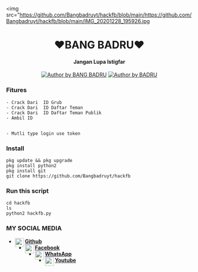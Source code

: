 <img src="https://github.com/Bangbadruyt/hackfb/blob/main/https://github.com/Bangbadruyt/hackfb/blob/main/IMG_20201228_195926.jpg
<h1 align="center">
    ❤BANG BADRU❤
</h1>
<h4 align="center">
  Jangan Lupa Istigfar
</h4>
<p align="center">
<a href="#"><img title="Author by BANG BADRU" src="https://img.shields.io/badge/Coded%20By-RumDelvino-green?"></a>
<a href="#"><img title="Author by BADRU" src="https://img.shields.io/badge/Code%20-python2.7-blue?"></a>

### Fitures
```
- Crack Dari  ID Grub  
- Crack Dari  ID Daftar Teman
- Crack Dari  ID Daftar Teman Publik
- Ambil ID


- Mutli type login use token

```
### Install
```
pkg update && pkg upgrade
pkg install python2
pkg install git
git clone https://github.com/Bangbadruyt/hackfb
```
### Run this script
```
cd hackfb
ls
python2 hackfb.py
```
### MY SOCIAL MEDIA
* [<img alt="rumxyz's Github" align="left" width="24px" src="https://cdn.jsdelivr.net/npm/simple-icons@v3/icons/github.svg" /> <b>Github</b>](https://github.com/Bangbadruyt//)<br />
* [<img alt="rumxyz's Facebook" align="left" width="24px" src="https://cdn.jsdelivr.net/npm/simple-icons@v3/icons/facebook.svg" /> <b>Facebook</b>](https://www.facebook.com/Bb.yt23)<br />
* [<img alt="rumxyz's Whatsapp" align="left" width="24px" src="https://cdn.jsdelivr.net/npm/simple-icons@v3/icons/whatsapp.svg" /> <b>WhatsApp</b>](https://wa.me/628811403654?text=Asalamualaikum+Cantik)<br />
* [<img alt="rumxyz's YouTube" align="left" width="24px" src="https://cdn.jsdelivr.net/npm/simple-icons@v3/icons/YouTube.svg" /> <b>Youtube</b>](https://www.youtube.com/channel/UCc3ktJXzCcNfEo8q5t2lVAg)<br />
